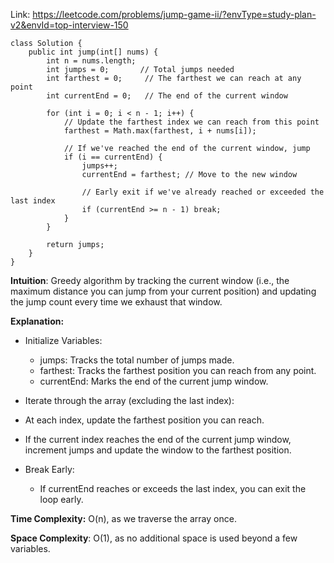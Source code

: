 Link: https://leetcode.com/problems/jump-game-ii/?envType=study-plan-v2&envId=top-interview-150

```
class Solution {
    public int jump(int[] nums) {
        int n = nums.length;
        int jumps = 0;       // Total jumps needed
        int farthest = 0;     // The farthest we can reach at any point
        int currentEnd = 0;   // The end of the current window

        for (int i = 0; i < n - 1; i++) {
            // Update the farthest index we can reach from this point
            farthest = Math.max(farthest, i + nums[i]);

            // If we've reached the end of the current window, jump
            if (i == currentEnd) {
                jumps++;
                currentEnd = farthest; // Move to the new window

                // Early exit if we've already reached or exceeded the last index
                if (currentEnd >= n - 1) break;
            }
        }

        return jumps;
    }
}

```

**Intuition**: Greedy algorithm by tracking the current window (i.e., the maximum distance you can jump from your current position) and updating the jump count every time we exhaust that window.

**Explanation:**

- Initialize Variables:
   - jumps: Tracks the total number of jumps made.
   - farthest: Tracks the farthest position you can reach from any point.
   - currentEnd: Marks the end of the current jump window.
- Iterate through the array (excluding the last index):

- At each index, update the farthest position you can reach.
- If the current index reaches the end of the current jump window, increment jumps and update the window to the farthest position.
- Break Early:
   - If currentEnd reaches or exceeds the last index, you can exit the loop early.

**Time Complexity:** O(n), as we traverse the array once.

**Space Complexity**: O(1), as no additional space is used beyond a few variables.
